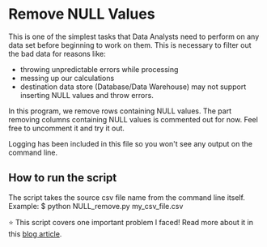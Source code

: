 # Remove NULL Values

This is one of the simplest tasks that Data Analysts need to perform on any data set before beginning to work on them.
This is necessary to filter out the bad data for reasons like:

* throwing unpredictable errors while processing
* messing up our calculations
* destination data store (Database/Data Warehouse) may not support inserting NULL values and throw errors.

In this program, we remove rows containing NULL values.
The part removing columns containing NULL values is commented out for now.
Feel free to uncomment it and try it out.

Logging has been included in this file so you won't see any output on the command line.

## How to run the script

The script takes the source csv file name from the command line itself.
Example: $ python NULL_remove.py my_csv_file.csv

:star: This script covers one important problem I faced!
Read more about it in this <a href="https://tanishkblog2020.wordpress.com/2020/11/10/problem-of-floating-point-precision-in-pandas/">blog article</a>.
